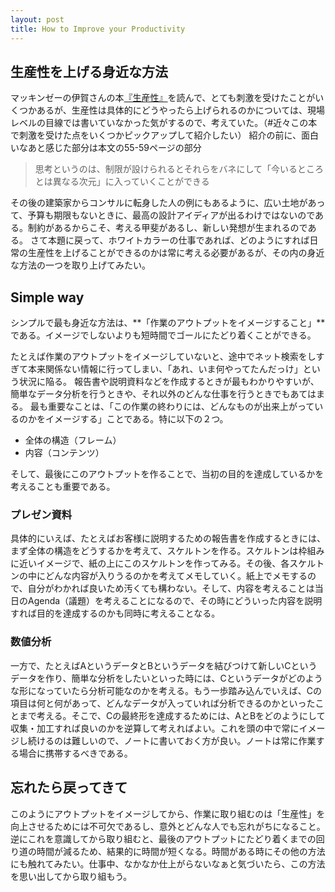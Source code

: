 ```yaml
---
layout: post
title: How to Improve your Productivity
---
```

## 生産性を上げる身近な方法
マッキンゼーの伊賀さんの本[『生産性』](https://www.amazon.co.jp/%E7%94%9F%E7%94%A3%E6%80%A7-%E4%BC%8A%E8%B3%80-%E6%B3%B0%E4%BB%A3-ebook/dp/B01N2JDNBI)を読んで、とても刺激を受けたことがいくつかあるが、生産性は具体的にどうやったら上げられるのかについては、現場レベルの目線では書いていなかった気がするので、考えていた。（#近々この本で刺激を受けた点をいくつかピックアップして紹介したい）
紹介の前に、面白いなあと感じた部分は本文の55-59ページの部分

> 思考というのは、制限が設けられるとそれらをバネにして「今いるところとは異なる次元」に入っていくことができる

その後の建築家からコンサルに転身した人の例にもあるように、広い土地があって、予算も期限もないときに、最高の設計アイディアが出るわけではないのである。制約があるからこそ、考える甲斐があるし、新しい発想が生まれるのである。
さて本題に戻って、ホワイトカラーの仕事であれば、どのようにすれば日常の生産性を上げることができるのかは常に考える必要があるが、その内の身近な方法の一つを取り上げてみたい。

## Simple way
シンプルで最も身近な方法は、**「作業のアウトプットをイメージすること」**である。イメージでしないよりも短時間でゴールにたどり着くことができる。

たとえば作業のアウトプットをイメージしていないと、途中でネット検索をしすぎて本来関係ない情報に行ってしまい、「あれ、いま何やってたんだっけ」という状況に陥る。
報告書や説明資料などを作成するときが最もわかりやすいが、簡単なデータ分析を行うときや、それ以外のどんな仕事を行うときでもあてはまる。 最も重要なことは、「この作業の終わりには、どんなものが出来上がっているのかをイメージする」ことである。特に以下の２つ。

* 全体の構造（フレーム）
* 内容（コンテンツ）

そして、最後にこのアウトプットを作ることで、当初の目的を達成しているかを考えることも重要である。


### プレゼン資料
具体的にいえば、たとえばお客様に説明するための報告書を作成するときには、まず全体の構造をどうするかを考えて、スケルトンを作る。スケルトンは枠組みに近いイメージで、紙の上にこのスケルトンを作ってみる。その後、各スケルトンの中にどんな内容が入りうるのかを考えてメモしていく。紙上でメモするので、自分がわかれば良いため汚くても構わない。そして、内容を考えることは当日のAgenda（議題）を考えることになるので、その時にどういった内容を説明すれば目的を達成するのかも同時に考えることなる。

### 数値分析
一方で、たとえばAというデータとBというデータを結びつけて新しいCというデータを作り、簡単な分析をしたいといった時には、Cというデータがどのような形になっていたら分析可能なのかを考える。もう一歩踏み込んでいえば、Cの項目は何と何があって、どんなデータが入っていれば分析できるのかといったことまで考える。そこで、Cの最終形を達成するためには、AとBをどのようにして収集・加工すれば良いのかを逆算して考えればよい。これを頭の中で常にイメージし続けるのは難しいので、ノートに書いておく方が良い。ノートは常に作業する場合に携帯するべきである。 


## 忘れたら戻ってきて
このようにアウトプットをイメージしてから、作業に取り組むのは「生産性」を向上させるためには不可欠であるし、意外とどんな人でも忘れがちになること。 逆にこれを意識してから取り組むと、最後のアウトプットにたどり着くまでの回り道の時間が減るため、結果的に時間が短くなる。時間がある時にその他の方法にも触れてみたい。仕事中、なかなか仕上がらないなぁと気づいたら、この方法を思い出してから取り組もう。

